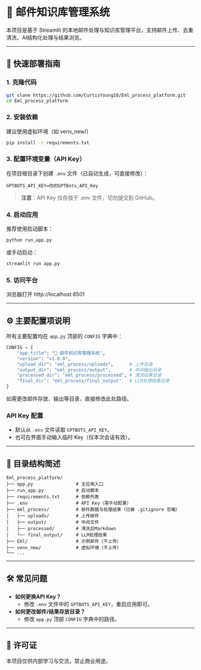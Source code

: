 # 📧 邮件知识库管理系统

本项目是基于 Streamlit 的本地邮件处理与知识库管理平台，支持邮件上传、去重清洗、AI结构化处理与结果浏览。

---

## 🚀 快速部署指南

### 1. 克隆代码
```bash
git clone https://github.com/CurtisYoung18/Eml_process_platform.git
cd Eml_process_platform
```

### 2. 安装依赖
建议使用虚拟环境（如 venv_new/）
```bash
pip install -r requirements.txt
```

### 3. 配置环境变量（API Key）
在项目根目录下创建 `.env` 文件（已自动生成，可直接修改）：
```
GPTBOTS_API_KEY=你的GPTBots_API_Key
```
> **注意**：API Key 仅存放于 .env 文件，切勿提交到 GitHub。

### 4. 启动应用
推荐使用启动脚本：
```bash
python run_app.py
```
或手动启动：
```bash
streamlit run app.py
```

### 5. 访问平台
浏览器打开 http://localhost:8501

---

## ⚙️ 主要配置项说明

所有主要配置均在 `app.py` 顶部的 `CONFIG` 字典中：
```python
CONFIG = {
    "app_title": "📧 邮件知识库管理系统",
    "version": "v1.0.0",
    "upload_dir": "eml_process/uploads",      # 上传目录
    "output_dir": "eml_process/output",       # 中间输出目录
    "processed_dir": "eml_process/processed", # 清洗结果目录
    "final_dir": "eml_process/final_output"   # LLM处理结果目录
}
```
如需更改邮件存放、输出等目录，直接修改此处路径。

### API Key 配置
- 默认从 `.env` 文件读取 `GPTBOTS_API_KEY`。
- 也可在界面手动输入临时 Key（仅本次会话有效）。

---

## 📁 目录结构简述

```
Eml_process_platform/
├── app.py                # 主应用入口
├── run_app.py            # 启动脚本
├── requirements.txt      # 依赖列表
├── .env                  # API Key（需手动配置）
├── eml_process/          # 邮件数据与处理结果（已被 .gitignore 忽略）
│   ├── uploads/          # 上传邮件
│   ├── output/           # 中间文件
│   ├── processed/        # 清洗后Markdown
│   └── final_output/     # LLM处理结果
├── Eml/                  # 示例邮件（不上传）
├── venv_new/             # 虚拟环境（不上传）
└── ...
```

---

## 🛠️ 常见问题

- **如何更换API Key？**
  - 修改 `.env` 文件中的 `GPTBOTS_API_KEY`，重启应用即可。
- **如何更改邮件/结果存放目录？**
  - 修改 `app.py` 顶部 `CONFIG` 字典中的路径。
---

## 📄 许可证

本项目仅供内部学习与交流，禁止商业用途。
